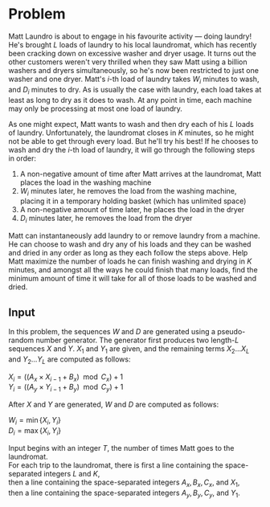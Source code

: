 # Problem

Matt Laundro is about to engage in his favourite activity — doing laundry! He's brought $L$ loads of laundry to his local laundromat, which has recently been cracking down on excessive washer and dryer usage. It turns out the other customers weren't very thrilled when they saw Matt using a billion washers and dryers simultaneously, so he's now been restricted to just one washer and one dryer. Matt's $i$-th load of laundry takes $W_i$ minutes to wash, and $D_i$ minutes to dry. As is usually the case with laundry, each load takes at least as long to dry as it does to wash. At any point in time, each machine may only be processing at most one load of laundry.

As one might expect, Matt wants to wash and then dry each of his $L$ loads of laundry. Unfortunately, the laundromat closes in $K$ minutes, so he might not be able to get through every load. But he'll try his best! If he chooses to wash and dry the $i$-th load of laundry, it will go through the following steps in order:

1. A non-negative amount of time after Matt arrives at the laundromat, Matt places the load in the washing machine
1. $W_i$ minutes later, he removes the load from the washing machine, placing it in a temporary holding basket (which has unlimited space)
1. A non-negative amount of time later, he places the load in the dryer
1. $D_i$ minutes later, he removes the load from the dryer

Matt can instantaneously add laundry to or remove laundry from a machine. He can choose to wash and dry any of his loads and they can be washed and dried in any order as long as they each follow the steps above. Help Matt maximize the number of loads he can finish washing and drying in $K$ minutes, and amongst all the ways he could finish that many loads, find the minimum amount of time it will take for all of those loads to be washed and dried.

## Input

In this problem, the sequences $W$ and $D$ are generated using a pseudo-random number generator. The generator first produces two length-$L$ sequences $X$ and $Y$. $X_1$ and $Y_1$ are given, and the remaining terms $X_2...X_L$ and $Y_2...Y_L$ are computed as follows:

$X_i = ( (A_x \times X_{i-1} + B_x) \mod C_x) + 1$  
$Y_i = ( (A_y \times Y_{i-1} + B_y) \mod C_y) + 1$

After $X$ and $Y$ are generated, $W$ and $D$ are computed as follows:

$W_i = \min \{X_i, Y_i \}$  
$D_i = \max \{X_i, Y_i \}$

Input begins with an integer $T$, the number of times Matt goes to the laundromat.  
For each trip to the laundromat, there is first a line containing the space-separated integers $L$ and $K$,  
then a line containing the space-separated integers $A_x, B_x, C_x,$ and $X_1$,  
then a line containing the space-separated integers $A_y, B_y, C_y,$ and $Y_1$.
